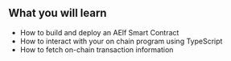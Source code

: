 ## What you will learn

- How to build and deploy an AElf Smart Contract
- How to interact with your on chain program using TypeScript
- How to fetch on-chain transaction information
